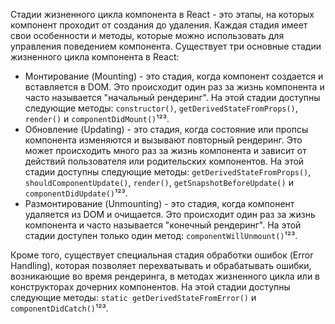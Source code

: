 Стадии жизненного цикла компонента в React - это этапы, на которых компонент проходит от создания до удаления. Каждая стадия имеет свои особенности и методы, которые можно использовать для управления поведением компонента. Существует три основные стадии жизненного цикла компонента в React:

- Монтирование (Mounting) - это стадия, когда компонент создается и вставляется в DOM. Это происходит один раз за жизнь компонента и часто называется "начальный рендеринг". На этой стадии доступны следующие методы: `constructor()`, `getDerivedStateFromProps()`, `render()` и `componentDidMount()`¹²³.
- Обновление (Updating) - это стадия, когда состояние или пропсы компонента изменяются и вызывают повторный рендеринг. Это может происходить много раз за жизнь компонента и зависит от действий пользователя или родительских компонентов. На этой стадии доступны следующие методы: `getDerivedStateFromProps()`, `shouldComponentUpdate()`, `render()`, `getSnapshotBeforeUpdate()` и `componentDidUpdate()`¹²³.
- Размонтирование (Unmounting) - это стадия, когда компонент удаляется из DOM и очищается. Это происходит один раз за жизнь компонента и часто называется "конечный рендеринг". На этой стадии доступен только один метод: `componentWillUnmount()`¹²³.

Кроме того, существует специальная стадия обработки ошибок (Error Handling), которая позволяет перехватывать и обрабатывать ошибки, возникающие во время рендеринга, в методах жизненного цикла или в конструкторах дочерних компонентов. На этой стадии доступны следующие методы: `static getDerivedStateFromError()` и `componentDidCatch()`¹²³.

